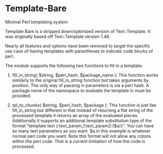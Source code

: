 # Template-Bare
Minimal Perl templating system

Template Bare is a stripped down/optimized version of Text::Template.
It was originally based off Text::Template version 1.46.

Nearly all features and options have been removed to target the specific use case of having templates with parantheses to indicate code blocks of perl.

The module supports the following two functions to fill in a template:
1. fill_in_string( $string, $perl_hash, $package_name );
  This function works similarly to the original fill_in_string function but takes arguments by position. The only way of passing in parameters is via a perl hash. A package name of the namespace to evaluate the template in must be provided.

2. tpl_to_chunks( $string, $perl_hash, $package );
  This function is just like fill_in_string but different in that instead of returning a flat string of the processed template it returns an array of the evaluated pieces. Additionally it supports an additional template substitution type of the format "template text {:text_param_1:text_param2:{$a}}". You can have as many text parameters as you want. $a in this example is whatever normal perl code you want. Note this format will not allow any colons within the perl code. That is a current limitation of how the code is processed.
